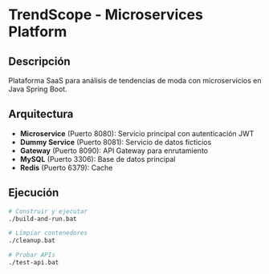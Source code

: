 # TrendScope - Microservices Platform

## Descripción
Plataforma SaaS para análisis de tendencias de moda con microservicios en Java Spring Boot.

## Arquitectura
- **Microservice** (Puerto 8080): Servicio principal con autenticación JWT
- **Dummy Service** (Puerto 8081): Servicio de datos ficticios 
- **Gateway** (Puerto 8090): API Gateway para enrutamiento
- **MySQL** (Puerto 3306): Base de datos principal
- **Redis** (Puerto 6379): Cache

## Ejecución
```bash
# Construir y ejecutar
./build-and-run.bat

# Limpiar contenedores
./cleanup.bat

# Probar APIs
./test-api.bat